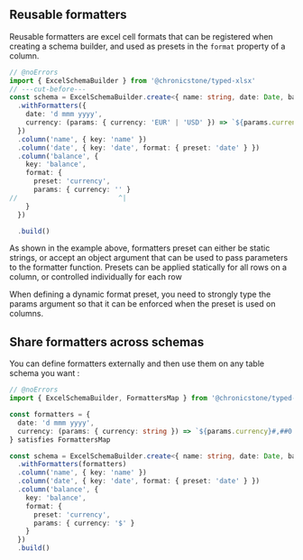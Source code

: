 ## Reusable formatters

Reusable formatters are excel cell formats that can be registered when creating a schema builder, and used as presets in the `format` property of a column.

```ts twoslash
// @noErrors
import { ExcelSchemaBuilder } from '@chronicstone/typed-xlsx'
// ---cut-before---
const schema = ExcelSchemaBuilder.create<{ name: string, date: Date, balance: number, currency: 'EUR' | 'USD' }>()
  .withFormatters({
    date: 'd mmm yyyy',
    currency: (params: { currency: 'EUR' | 'USD' }) => `${params.currency === 'EUR' ? '€' : '$'}#,##0.00`,
  })
  .column('name', { key: 'name' })
  .column('date', { key: 'date', format: { preset: 'date' } })
  .column('balance', {
    key: 'balance',
    format: {
      preset: 'currency',
      params: { currency: '' }
//                         ^|
    }
  })

  .build()
```

As shown in the example above, formatters preset can either be static strings, or accept an object argument that can be used to pass parameters to the formatter function. Presets can be applied statically for all rows on a column, or controlled individually for each row

When defining a dynamic format preset, you need to strongly type the params argument so that it can be enforced when the preset is used on columns.

## Share formatters across schemas

You can define formatters externally and then use them on any table schema you want :

```ts twoslash
// @noErrors
import { ExcelSchemaBuilder, FormattersMap } from '@chronicstone/typed-xlsx'

const formatters = {
  date: 'd mmm yyyy',
  currency: (params: { currency: string }) => `${params.currency}#,##0.00`,
} satisfies FormattersMap

const schema = ExcelSchemaBuilder.create<{ name: string, date: Date, balance: number, currency: 'EUR' | 'USD' }>()
  .withFormatters(formatters)
  .column('name', { key: 'name' })
  .column('date', { key: 'date', format: { preset: 'date' } })
  .column('balance', {
    key: 'balance',
    format: {
      preset: 'currency',
      params: { currency: '$' }
    }
  })
  .build()
```
